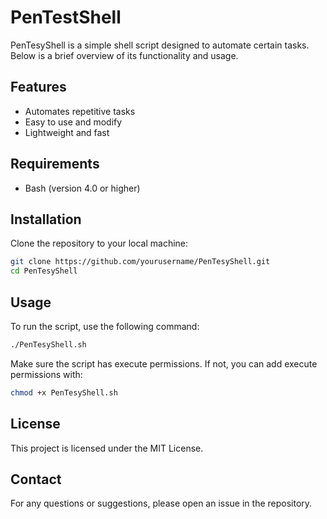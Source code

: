 # PenTestShell

PenTesyShell is a simple shell script designed to automate certain tasks. Below is a brief overview of its functionality and usage.

## Features

- Automates repetitive tasks
- Easy to use and modify
- Lightweight and fast

## Requirements

- Bash (version 4.0 or higher)

## Installation

Clone the repository to your local machine:

```sh
git clone https://github.com/yourusername/PenTesyShell.git
cd PenTesyShell
```

## Usage

To run the script, use the following command:

```sh
./PenTesyShell.sh
```

Make sure the script has execute permissions. If not, you can add execute permissions with:

```sh
chmod +x PenTesyShell.sh
```

## License

This project is licensed under the MIT License.

## Contact

For any questions or suggestions, please open an issue in the repository.

